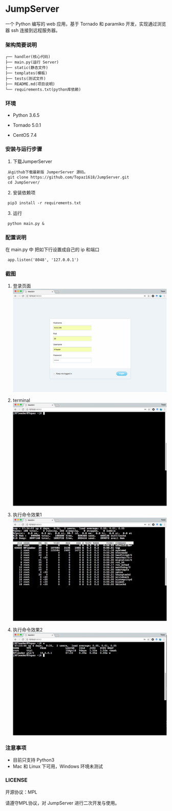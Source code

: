 # JumpServer
一个 Python 编写的 web 应用，基于 Tornado 和 paramiko 开发，实现通过浏览器 ssh 连接到远程服务器。

### 架构简要说明
```
┌── handler(核心代码)
├── main.py(运行 Server)
├── static(静态文件)
├── templates(模板)
├── tests(测试文件)
├── README.md(项目说明)
└── requirements.txt(python库依赖)
```

### 环境
- Python 3.6.5

- Tornado 5.0.1

- CentOS 7.4

### 安装与运行步骤


1. 下载JumperServer

```
 从github下载最新版 JumperServer 源码。
 git clone https://github.com/Topaz1618/JumpServer.git
 cd JumpServer/
```

2. 安装依赖项
```
 pip3 install -r requirements.txt
```
3. 运行
```
 python main.py &
```

### 配置说明

在 main.py 中 把如下行设置成自己的 ip 和端口
```
 app.listen('8048', '127.0.0.1')
```


### 截图

1. 登录页面
![avatar](static/img/login.png)

2. terminal
![avatar](static/img/terminal.png)

3. 执行命令效果1
![avatar](static/img/terminal1.png)

4. 执行命令效果2
![avatar](static/img/terminal2.png)


### 注意事项
- 目前只支持 Python3
- Mac 和 Linux 下可用，Windows 环境未测试


### LICENSE
开源协议：MPL

请遵守MPL协议，对 JumpServer 进行二次开发与使用。

